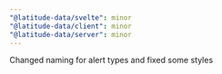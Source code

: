 ```yaml
---
"@latitude-data/svelte": minor
"@latitude-data/client": minor
"@latitude-data/server": minor
---
```


Changed naming for alert types and fixed some styles
